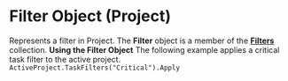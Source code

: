
# Filter Object (Project)



Represents a filter in Project. The  **Filter** object is a member of the **[Filters](13b58540-decc-17c5-6de6-bbb8e05eb6d2.md)** collection.
 **Using the Filter Object**
The following example applies a critical task filter to the active project.
 `ActiveProject.TaskFilters("Critical").Apply`
